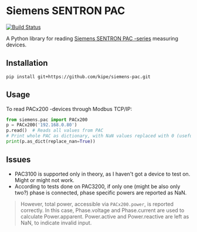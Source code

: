 # Siemens SENTRON PAC
[![Build Status](https://travis-ci.org/kipe/pycron.svg?branch=master)](https://travis-ci.org/kipe/pycron)

A Python library for reading [Siemens SENTRON PAC -series](http://w3.siemens.com/powerdistribution/global/en/lv/product-portfolio/sentron/measuring-devices-energy-monitoring/measuring-devices/7kt-pac3200-measuring-devices/pages/7km-pac3200-measuring-devices.aspx) measuring devices.


## Installation
```
pip install git+https://github.com/kipe/siemens-pac.git
```

## Usage
To read PACx200 -devices through Modbus TCP/IP:
```python
from siemens.pac import PACx200
p = PACx200('192.168.0.80')
p.read()  # Reads all values from PAC
# Print whole PAC as dictionary, with NaN values replaced with 0 (useful for JSON dumping).
print(p.as_dict(replace_nan=True))
```

## Issues
- PAC3100 is supported only in theory, as I haven't got a device to test on. Might or might not work.
- According to tests done on PAC3200, if only one (might be also only two?) phase is connected, phase specific powers are reported as NaN.

> However, total power, accessible via `PACx200.power`, is reported correctly.
> In this case, Phase.voltage and Phase.current are used to calculate Power.apparent.
> Power.active and Power.reactive are left as NaN, to indicate invalid input.
